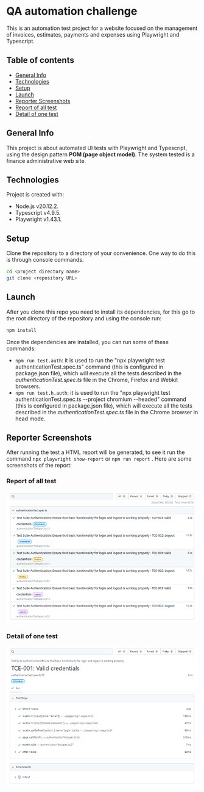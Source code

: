 # QA automation challenge
This is an automation test project for a website focused on the management of invoices, estimates, payments and expenses using Playwright and Typescript.

## Table of contents
* [General Info](#general-info)
* [Technologies](#technologies)
* [Setup](#setup)
* [Launch](#launch)
* [Reporter Screenshots](#reporter-screenshots)
* [Report of all test](#all-test-report)
* [Detail of one test](#detail-test-report)


## General Info
This project is about automated UI tests with Playwright and Typescript, using the design pattern **POM (page object model)**. The system tested is a finance administrative web site.


## Technologies
Project is created with:

- Node.js v20.12.2.
- Typescript v4.9.5.
- Playwright v1.43.1.


## Setup
Clone the repository to a directory of your convenience. One way to do this is through console commands.

```bash
cd <project directory name>
git clone <repository URL>
```

## Launch
After you clone this repo you need to install its dependencies, for this go to the root directory of the repository and using the console run:
```bash
npm install 
```

Once the dependencies are installed, you can run some of these commands:

- `npm run test.auth`: it is used to run the "npx playwright test authenticationTest.spec.ts" command (this is configured in package.json file), which will execute all the tests described in the *authenticationTest.spec.ts* file in the Chrome, Firefox and Webkit browsers.
- `npm run test.h.auth`: it is used to run the "npx playwright test authenticationTest.spec.ts --project chromium --headed" command (this is configured in package.json file), which will execute all the tests described in the *authenticationTest.spec.ts* file in the Chrome browser in head mode.

## Reporter Screenshots
After running the test a HTML report will be generated, to see it run the command `npx playwright show-report` or `npm run report` . Here are some screenshots of the report:

### Report of all test
![Report of all test](images/html-report.png)

### Detail of one test
![Detail of one test](images/html-report-test-detail.png)
